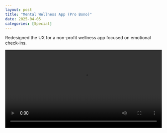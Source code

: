 ```yaml
---
layout: post
title: "Mental Wellness App (Pro Bono)"
date: 2025-04-05
categories: [Special]
---
```



Redesigned the UX for a non-profit wellness app focused on emotional check-ins.

<video controls width="100%">
  <source src="/assets/videos/demo.mp4" type="video/mp4">
  Your browser does not support the video tag.
</video>

